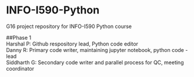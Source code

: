 # INFO-I590-Python
G16 project repository for INFO-I590 Python course

##Phase 1  
Harshal P: Github respository lead, Python code editor  
Danny R: Primary code writer, maintaining jupyter notebook, python code - lead    
Siddharth G: Secondary code writer and parallel process for QC, meeting coordinator  

